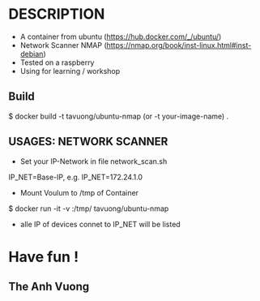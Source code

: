 DESCRIPTION
===========
- A container from ubuntu (https://hub.docker.com/_/ubuntu/)
- Network Scanner NMAP (https://nmap.org/book/inst-linux.html#inst-debian)
- Tested on a raspberry
- Using for learning / workshop 


Build
-----
$ docker build -t tavuong/ubuntu-nmap (or -t your-image-name) .

USAGES: NETWORK SCANNER
-----------------------
* Set your IP-Network in file network_scan.sh

 IP_NET=Base-IP, e.g. IP_NET=172.24.1.0

* Mount Voulum to /tmp of Container

$ docker run -it -v <absoute directory>:/tmp/ tavuong/ubuntu-nmap

* alle IP of devices connet to IP_NET will be listed

Have fun !
==========
The Anh Vuong
-------------
